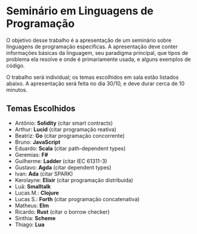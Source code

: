 # Seminário em Linguagens de Programação

O objetivo desse trabalho é a apresentação de um seminário sobre linguagens de programação específicas. A apresentação deve conter informações básicas da linguagem, seu paradigma principal, que tipos de problema ela resolve e onde é primariamente usada, e alguns exemplos de código.

O trabalho será individual; os temas escolhidos em sala estão listados abaixo. A apresentação será feita no dia 30/10, e deve durar cerca de 10 minutos.

## Temas Escolhidos

- Antônio: **Solidity** (citar smart contracts)
- Arthur: **Lucid** (citar programação reativa)
- Beatriz: **Go** (citar programação concorrente)
- Bruno: **JavaScript**
- Eduardo: **Scala** (citar path-dependent types)
- Geremias: **F#**
- Guilherme: **Ladder** (citar IEC 61311-3)
- Gustavo: **Agda** (citar dependent types)
- Ivan: **Ada** (citar SPARK)
- Kerolayne: **Elixir** (citar programação distribuída)
- Luã: **Smalltalk**
- Lucas M.: **Clojure**
- Lucas S.: **Forth** (citar programação concatenativa)
- Matheus: **Elm**
- Ricardo: **Rust** (citar o borrow checker)
- Sinthia: **Scheme**
- Thiago: **Lua**
